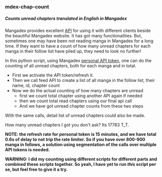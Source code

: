 ### mdex-chap-count
##### Counts unread chapters translated in English in Mangadex

Mangadex provides excellent [API](https://api.mangadex.org/docs) for using it with different clients beside the beautiful Mangadex website. It has got many functionalities. But, sometimes one may have been not reading manga in Mangadex for a long time. If they want to have a count of how many unread chapters for each manga in their follow list have piled up, they need to look no further! 

In this python script, using Mangadex [personal API token](https://api.mangadex.org/docs/02-authentication/personal-clients/), one can do the counting of all unread chapters, both for each manga and in total. 
- First we activate the API token/refresh it.
- Then we call feed API to create a list of all manga in the follow list, their name, id, chapter count
- Now we do the actual counting of how many chapters are unread
  - first we count total chapter using another API again if needed
  - then we count total read chapters using our final api call
  - And we have got unread chapter counts from these two steps

With the same calls, detail list of unread chapters could also be made.

How many unread chapters I got you don't ask? Its 17783 T_T.

**NOTE: the refresh rate for personal token is 15 minutes, and we have total 0.6s of delay to not trip the rate limiter. So if you have over 800-900 manga in follows, a solution using segmentation of the calls over multiple API tokens is needed.**

**WARNING: I did my counting using different scripts for different parts and combined these scripts together. So yeah, I have yet to run _this_ script per se, but feel free to give it a try.**
